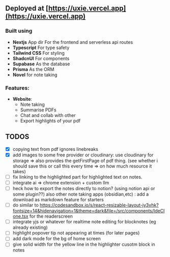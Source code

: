 ## Deployed at [https://uxie.vercel.app](https://uxie.vercel.app)

### Built using

- **Nextjs** App dir For the frontend and serverless api routes
- **Typescript** For type safety
- **Tailwind CSS** For styling
- **ShadcnUI** For components
- **Supabase** As the database
- **Prisma** As the ORM
- **Novel** for note taking

### Features:

- **Website**:
  - Note taking
  - Summarise PDFs
  - Chat and collab with other
  - Export highlights of your pdf

## TODOS

- [x] copying text from pdf ignores linebreaks
- [x] add images to some free provider or cloudinary: use cloudinary for storage => also provides the getFirstPage of pdf thing. (see whether i should save this or call this every time => on how much resource it takes)
- [ ] fix linking to the highlighted part for highlighted text on notes.
- [ ] integrate ai => chrome extension + custom llm
- [ ] heck how to export the notes directly to notion? (using notion api or some plugin??) also other note taking apps (obsidian,etc) : add a download as markdown feature for starters
- [ ] do similar to https://codesandbox.io/s/react-resizable-layout-jy3vhk?fontsize=14&hidenavigation=1&theme=dark&file=/src/components/IdeClone.tsx for the readerscreen
- [ ] integrate yjs or whatever for realtime note editing for blocknotes (eg already existing)
- [ ] highlight popover tip not appearing at times (for later pages)
- [ ] add dark mode for the bg of home screen
- [ ] give solid width for the yellow line in the highlighter cusotm block in notes
